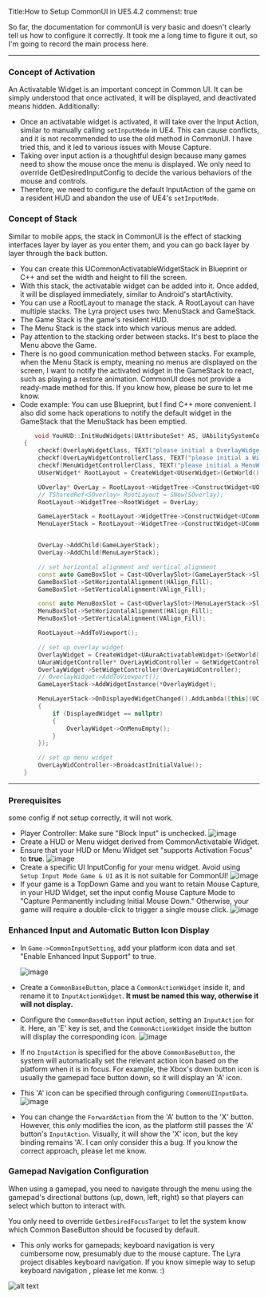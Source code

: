 Title:How to Setup CommonUI in UE5.4.2
commenst: true

So far, the documentation for commonUI is very basic and doesn't clearly tell us how to configure it correctly. It took me a long time to figure it out, so I'm going to record the main process here.

---

### Concept of Activation
An Activatable Widget is an important concept in Common UI. It can be simply understood that once activated, it will be displayed, and deactivated means hidden. Additionally:

  - Once an activatable widget is activated, it will take over the Input Action, similar to manually calling `setInputMode` in UE4. This can cause conflicts, and it is not recommended to use the old method in CommonUI. I have tried this, and it led to various issues with Mouse Capture.
  - Taking over input action is a thoughtful design because many games need to show the mouse once the menu is displayed. We only need to override GetDesiredInputConfig to decide the various behaviors of the mouse and controls.
  - Therefore, we need to configure the default InputAction of the game on a resident HUD and abandon the use of UE4's `setInputMode`.

### Concept of Stack
Similar to mobile apps, the stack in CommonUI is the effect of stacking interfaces layer by layer as you enter them, and you can go back layer by layer through the back button.

 - You can create this UCommonActivatableWidgetStack in Blueprint or C++ and set the width and height to fill the screen.
 - With this stack, the activatable widget can be added into it. Once added, it will be displayed immediately, similar to Android's startActivity.
 - You can use a RootLayout to manage the stack. A RootLayout can have multiple stacks. The Lyra project uses two: MenuStack and GameStack.
 - The Game Stack is the game's resident HUD.
 - The Menu Stack is the stack into which various menus are added.
 - Pay attention to the stacking order between stacks. It's best to place the Menu above the Game.
 - There is no good communication method between stacks. For example, when the Menu Stack is empty, meaning no menus are displayed on the screen, I want to notify the activated widget in the GameStack to react, such as playing a restore animation. CommonUI does not provide a ready-made method for this. If you know how, please be sure to let me know.
 - Code example: You can use Blueprint, but I find C++ more convenient. I also did some hack operations to notify the default widget in the GameStack that the MenuStack has been emptied.
   ``` cpp title="YouHUD.cpp"
       void YouHUD::InitHudWidgets(UAttributeSet* AS, UAbilitySystemComponent* ASC, APlayerState* PS, APlayerController* PC)
    {
        checkf(OverlayWidgetClass, TEXT("please initial a OverlayWidgetClass"));
        checkf(OverLayWidgetControllerClass, TEXT("please initial a WidgetControllerClass"));
        checkf(MenuWidgetControllerClass, TEXT("please initial a MenuWidgetControllerClass"));
        UUserWidget* RootLayout = CreateWidget<UUserWidget>(GetWorld(), UCommonUserWidget::StaticClass());

        UOverlay* OverLay = RootLayout->WidgetTree->ConstructWidget<UOverlay>(UOverlay::StaticClass(), TEXT("Overlay"));
        // TSharedRef<SOverlay> RootLayout = SNew(SOverlay);
        RootLayout->WidgetTree->RootWidget = OverLay;

        GameLayerStack = RootLayout->WidgetTree->ConstructWidget<UCommonActivatableWidgetStack>(UCommonActivatableWidgetStack::StaticClass(), TEXT("GameLayerStack"));
        MenuLayerStack = RootLayout->WidgetTree->ConstructWidget<UCommonActivatableWidgetStack>(UCommonActivatableWidgetStack::StaticClass(), TEXT("MenuLayerStack"));


        OverLay->AddChild(GameLayerStack);
        OverLay->AddChild(MenuLayerStack);

        // set horizontal alignment and vertical alignment
        const auto GameBoxSlot = Cast<UOverlaySlot>(GameLayerStack->Slot);
        GameBoxSlot->SetHorizontalAlignment(HAlign_Fill);
        GameBoxSlot->SetVerticalAlignment(VAlign_Fill);

        const auto MenuBoxSlot = Cast<UOverlaySlot>(MenuLayerStack->Slot);
        MenuBoxSlot->SetHorizontalAlignment(HAlign_Fill);
        MenuBoxSlot->SetVerticalAlignment(VAlign_Fill);

        RootLayout->AddToViewport();

        // set up overlay widget
        OverlayWidget = CreateWidget<UAuraActivatableWidget>(GetWorld(), OverlayWidgetClass);
        UAuraWidgetController* OverLayWidController = GetWidgetController<UAuraOverlayWidgetController>(FAuraWidgetControllerParma(AS, ASC, PS, PC));
        OverlayWidget->SetWidgetController(OverLayWidController);
        // OverlayWidget->AddToViewport();
        GameLayerStack->AddWidgetInstance(*OverlayWidget);

        MenuLayerStack->OnDisplayedWidgetChanged().AddLambda([this](UCommonActivatableWidget* DisplayedWidget)
        {
            if (DisplayedWidget == nullptr)
            {
                OverlayWidget->OnMenuEmpty();
            }
        });

        // set up menu widget
        OverLayWidController->BroadcastInitialValue();
    }
   ```
---

### Prerequisites
some config if not setup correctly, it will not work.

- Player Controller: Make sure "Block Input" is unchecked.
![image](<../../assets/images/How to setup CommonUI in UE5.4.2_image.png>)
- Create a HUD or Menu widget derived from CommonActivatable Widget.
- Ensure that your HUD or Menu Widget set "supports Activation Focus" to **true**.
  ![image](<../../assets/images/How to setup CommonUI in UE5.4.2_image-1.png>)
- Create a specific UI InputConfig for your menu widget. Avoid using `Setup Input Mode Game & UI` as it is not suitable for CommonUI!
  ![image](<../../assets/images/How to setup CommonUI in UE5.4.2_image-2.png>)
- If your game is a TopDown Game and you want to retain Mouse Capture, in your HUD Widget, set the input config Mouse Capture Mode to "Capture Permanently including Initial Mouse Down." Otherwise, your game will require a double-click to trigger a single mouse click.
  ![image](<../../assets/images/How to setup CommonUI in UE5.4.2_image-3.png>)


### Enhanced Input and Automatic Button Icon Display

- In `Game->CommonInputSetting`, add your platform icon data and set "Enable Enhanced Input Support" to true.

    ![image](<../../assets/images/How to setup CommonUI in UE5.4.2_image-4.png>)

- Create a `CommonBaseButton`, place a `CommonActionWidget` inside it, and rename it to `InputActionWidget`. **It must be named this way, otherwise it will not display.**

- Configure the `CommonBaseButton` input action, setting an `InputAction` for it. Here, an 'E' key is set, and the `CommonActionWidget` inside the button will display the corresponding icon.
  ![image](<../../assets/images/How to setup CommonUI in UE5.4.2_image-5.png>)

- If no `InputAction` is specified for the above `CommonBaseButton`, the system will automatically set the relevant action icon based on the platform when it is in focus. For example, the Xbox's down button icon is usually the gamepad face button down, so it will display an 'A' icon.
- This 'A' icon can be specified through configuring `CommonUIInputData`.
  ![image](<../../assets/images/How to setup CommonUI in UE5.4.2.zh_image.png>)
- You can change the `ForwardAction` from the 'A' button to the 'X' button. However, this only modifies the icon, as the platform still passes the 'A' button's `InputAction`. Visually, it will show the 'X' icon, but the key binding remains 'A'. I can only consider this a bug. If you know the correct approach, please let me know.

### Gamepad Navigation Configuration
When using a gamepad, you need to navigate through the menu using the gamepad's directional buttons (up, down, left, right) so that players can select which button to interact with. 

You only need to override `GetDesiredFocusTarget` to let the system know which Common BaseButton should be focused by default.

- This only works for gamepads; keyboard navigation is very cumbersome now, presumably due to the mouse capture. The Lyra project disables keyboard navigation. If you know simeple way to setup keyboard navigation , please let me konw. :)

 ![alt text](<../../assets/images/How to setup CommonUI in UE5.4.2.zh_image-1.png>)

